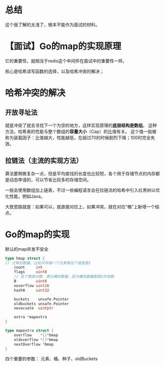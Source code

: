# 总结
这个我了解的太浅了，根本不能作为面试的材料。
# 【面试】Go的map的实现原理
它的重要性，就相当于redis这个中间件在面试中的重要性一样。

核心是哈希读写函数的选择，以及哈希冲突的解决；

# 哈希冲突的解决
## 开放寻址法
就是冲突了就去寻找下一个为空的地方，这样实现原理的**底层结构是数组**。
这种方法，哈希表的性能与整个数组的**容量大小**（Cap）的比值有关。 这个值一般被称为装载因子：比值越大，性能越低，在超过70的时候剧烈下降；100时完全失效。

## 拉链法（主流的实现方法）
算法要稍微复杂一点，但是平均查找的长度也比较短，各个用于存储节点的内存都是动态申请的，可以节省比较多的存储空间。

一般会使用数组加上链表，不过一些编程语言会在拉链法的哈希中引入红黑树以优化性能，例如Java。

大致思路就是：如果可以，就直接对应上，如果冲突，就在对应“桶”上新增一个结点。

# Go的map的实现
默认的map并发不安全
```go
type hmap struct {
// 元素的数量，比如只存储一个元素那这个值就是1
	count     int
	flags     uint8
    // 这个数是对数，表示桶的数量，因为桶的数量都是2的倍数
	B         uint8
	noverflow uint16
	hash0     uint32

	buckets    unsafe.Pointer
	oldbuckets unsafe.Pointer
	nevacuate  uintptr

	extra *mapextra
}

type mapextra struct {
	overflow    *[]*bmap
	oldoverflow *[]*bmap
	nextOverflow *bmap
}
```

四个重要的参数： 元素、桶、种子、oldBuckets